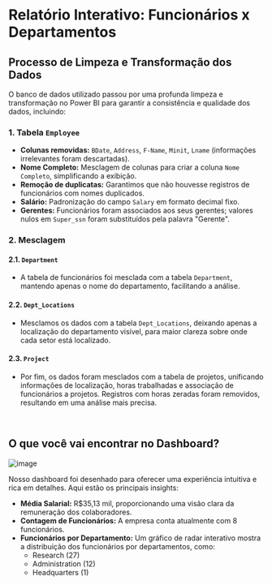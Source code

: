 # Relatório Interativo: Funcionários x Departamentos

## **Processo de Limpeza e Transformação dos Dados**

O banco de dados utilizado passou por uma profunda limpeza e transformação no Power BI para garantir a consistência e qualidade dos dados, incluindo:

### 1. **Tabela `Employee`**
- **Colunas removidas:** `BDate`, `Address`, `F-Name`, `Minit`, `Lname` (informações irrelevantes foram descartadas).
- **Nome Completo:** Mesclagem de colunas para criar a coluna `Nome Completo`, simplificando a exibição.
- **Remoção de duplicatas:** Garantimos que não houvesse registros de funcionários com nomes duplicados.
- **Salário:** Padronização do campo `Salary` em formato decimal fixo.
- **Gerentes:** Funcionários foram associados aos seus gerentes; valores nulos em `Super_ssn` foram substituídos pela palavra "Gerente".

### 2. **Mesclagem**

#### 2.1.  `Department`
- A tabela de funcionários foi mesclada com a tabela `Department`, mantendo apenas o nome do departamento, facilitando a análise.

#### 2.2.  `Dept_Locations`
- Mesclamos os dados com a tabela `Dept_Locations`, deixando apenas a localização do departamento visível, para maior clareza sobre onde cada setor está localizado.

#### 2.3. `Project`
- Por fim, os dados foram mesclados com a tabela de projetos, unificando informações de localização, horas trabalhadas e associação de funcionários a projetos. Registros com horas zeradas foram removidos, resultando em uma análise mais precisa.

<br>

## **O que você vai encontrar no Dashboard?**

![image](https://github.com/user-attachments/assets/d580ef56-b08d-4643-99c7-d8acf935109a)

Nosso dashboard foi desenhado para oferecer uma experiência intuitiva e rica em detalhes. Aqui estão os principais insights:

- **Média Salarial:** R$35,13 mil, proporcionando uma visão clara da remuneração dos colaboradores.
- **Contagem de Funcionários:** A empresa conta atualmente com 8 funcionários.
- **Funcionários por Departamento:** Um gráfico de radar interativo mostra a distribuição dos funcionários por departamentos, como:
  - Research (27)
  - Administration (12)
  - Headquarters (1)

<br>
